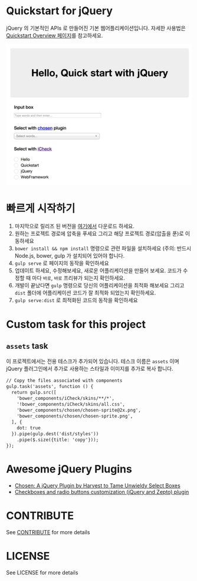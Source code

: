 # Quickstart for jQuery

jQuery 의 기본적인 APIs 로 만들어진 기본 웹어플리케이션입니다. 자세한 사용법은 [Quickstart Overview 페이지]()를 참고하세요.

![](https://raw.githubusercontent.com/KoreaHTML5/quickstart-jquery/74a56d4ed60db61d5d982648e5341ca507881e6f/snapshot.png)

# 빠르게 시작하기

1. 마지막으로 릴리즈 된 버전을 [여기에서]() 다운로드 하세요.
1. 원하는 프로젝트 경로에 압축을 푸세요 그리고 해당 프로젝트 경로(압출을 푼)로 이동하세요
1. ```bower install && npm install``` 명령으로 관련 파일을 설치하세요 (주의: 반드시 Node.js, bower, gulp 가 설치되어 있어야 합니다.
1. ```gulp serve``` 로 페이지의 동작을 확인하세요
1. 업데이트 하세요, 수정해보세요, 새로운 어플리케이션을 만들어 보세요. 코드가 수정할 때 마다 `바로`, `바로` 프리뷰가 되는지 확인하세요.
1. 개발이 끝났다면 ```gulp``` 명령으로 당신의 어플리케이션을 최적화 해보세요 그리고 `dist` 폴더에 어플리케이션 코드가 잘 최적화 되었는지 확인하세요.
1. ```gulp serve:dist``` 로 최적화된 코드의 동작을 확인하세요

# Custom task for this project

## `assets` task

이 프로젝트에서는 전용 테스크가 추가되어 있습니다. 테스크 이름은 `assets` 이며 jQuery 플러그인에서 추가로 사용하는 스타일과 이미지를 추가로 복사 합니다.

```
// Copy the files associated with components
gulp.task('assets', function () {
  return gulp.src([
    'bower_components/iCheck/skins/**/*',
    '!bower_components/iCheck/skins/all.css',
    'bower_components/chosen/chosen-sprite@2x.png',
    'bower_components/chosen/chosen-sprite.png',
  ], {
    dot: true
  }).pipe(gulp.dest('dist/styles'))
    .pipe($.size({title: 'copy'}));
});
```

# Awesome jQuery Plugins

- [Chosen: A jQuery Plugin by Harvest to Tame Unwieldy Select Boxes](http://goo.gl/TgKzj)	
- [Checkboxes and radio buttons customization (jQuery and Zepto) plugin](http://goo.gl/7lYYTR)

# CONTRIBUTE

See [CONTRIBUTE](https://github.com/KoreaHTML5/dev.koreahtml5.kr/blob/master/CONTRIBUTE.md) for more details

# LICENSE

See LICENSE for more details